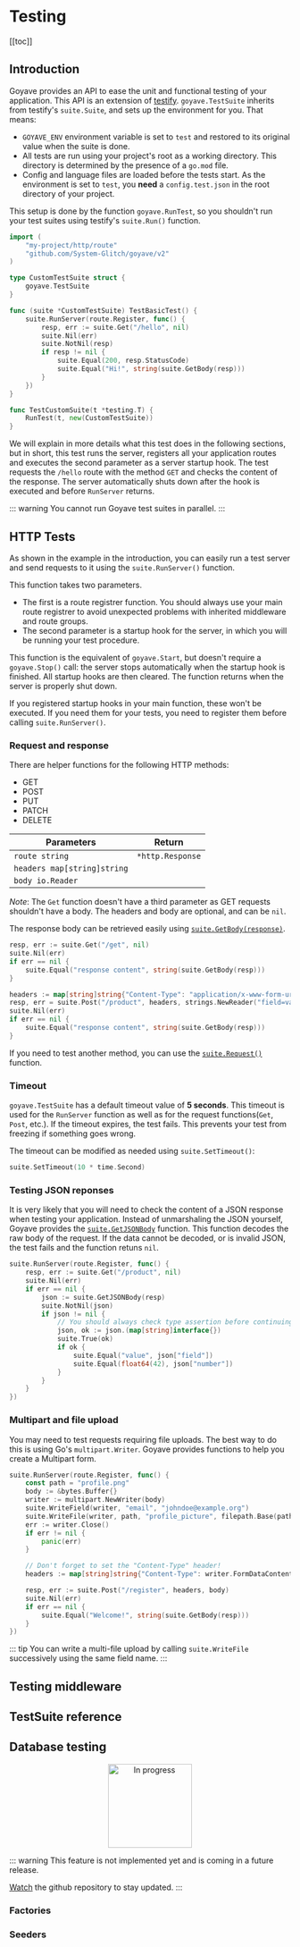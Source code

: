 # Testing <Badge text="Since v2.2.0"/>

[[toc]]

## Introduction

Goyave provides an API to ease the unit and functional testing of your application. This API is an extension of [testify](https://github.com/stretchr/testify). `goyave.TestSuite` inherits from testify's `suite.Suite`, and sets up the environment for you. That means:

- `GOYAVE_ENV` environment variable is set to `test` and restored to its original value when the suite is done.
- All tests are run using your project's root as a working directory. This directory is determined by the presence of a `go.mod` file.
- Config and language files are loaded before the tests start. As the environment is set to `test`, you **need** a `config.test.json` in the root directory of your project.

This setup is done by the function `goyave.RunTest`, so you shouldn't run your test suites using testify's `suite.Run()` function.

``` go
import (
    "my-project/http/route"
    "github.com/System-Glitch/goyave/v2"
)

type CustomTestSuite struct {
	goyave.TestSuite
}

func (suite *CustomTestSuite) TestBasicTest() {
    suite.RunServer(route.Register, func() {
		resp, err := suite.Get("/hello", nil)
		suite.Nil(err)
		suite.NotNil(resp)
		if resp != nil {
			suite.Equal(200, resp.StatusCode)
			suite.Equal("Hi!", string(suite.GetBody(resp)))
		}
	})
}

func TestCustomSuite(t *testing.T) {
	RunTest(t, new(CustomTestSuite))
}
```

We will explain in more details what this test does in the following sections, but in short, this test runs the server, registers all your application routes and executes the second parameter as a server startup hook. The test requests the `/hello` route with the method `GET` and checks the content of the response. The server automatically shuts down after the hook is executed and before `RunServer` returns.

::: warning
You cannot run Goyave test suites in parallel.
:::

## HTTP Tests

As shown in the example in the introduction, you can easily run a test server and send requests to it using the `suite.RunServer()` function. 

This function takes two parameters.
- The first is a route registrer function. You should always use your main route registrer to avoid unexpected problems with inherited middleware and route groups.
- The second parameter is a startup hook for the server, in which you will be running your test procedure.

This function is the equivalent of `goyave.Start`, but doesn't require a `goyave.Stop()` call: the server stops automatically when the startup hook is finished. All startup hooks are then cleared. The function returns when the server is properly shut down.

If you registered startup hooks in your main function, these won't be executed. If you need them for your tests, you need to register them before calling `suite.RunServer()`.

### Request and response

There are helper functions for the following HTTP methods:
- GET
- POST
- PUT
- PATCH
- DELETE

| Parameters                  | Return           |
|-----------------------------|------------------|
| `route string`              | `*http.Response` |
| `headers map[string]string` |                  |
| `body io.Reader`            |                  |

*Note*: The `Get` function doesn't have a third parameter as GET requests shouldn't have a body. The headers and body are optional, and can be `nil`.

The response body can be retrieved easily using [`suite.GetBody(response)`](#suite-getbody).

``` go 
resp, err := suite.Get("/get", nil)
suite.Nil(err)
if err == nil {
    suite.Equal("response content", string(suite.GetBody(resp)))
}
```

``` go
headers := map[string]string{"Content-Type": "application/x-www-form-urlencoded; param=value"}
resp, err = suite.Post("/product", headers, strings.NewReader("field=value"))
suite.Nil(err)
if err == nil {
    suite.Equal("response content", string(suite.GetBody(resp)))
}
```

If you need to test another method, you can use the [`suite.Request()`](#testsuite-request) function.

### Timeout

`goyave.TestSuite` has a default timeout value of **5 seconds**. This timeout is used for the `RunServer` function as well as for the request functions(`Get`, `Post`, etc.). If the timeout expires, the test fails. This prevents your test from freezing if something goes wrong.

The timeout can be modified as needed using `suite.SetTimeout()`:
``` go
suite.SetTimeout(10 * time.Second)
```

### Testing JSON reponses

It is very likely that you will need to check the content of a JSON response when testing your application. Instead of unmarshaling the JSON yourself, Goyave provides the [`suite.GetJSONBody`](#suite-getjsonbody) function. This function decodes the raw body of the request. If the data cannot be decoded, or is invalid JSON, the test fails and the function retuns `nil`.

``` go
suite.RunServer(route.Register, func() {
	resp, err := suite.Get("/product", nil)
	suite.Nil(err)
	if err == nil {
		json := suite.GetJSONBody(resp)
		suite.NotNil(json)
		if json != nil {
			// You should always check type assertion before continuing.
			json, ok := json.(map[string]interface{})
			suite.True(ok)
			if ok {
				suite.Equal("value", json["field"])
				suite.Equal(float64(42), json["number"])
			}
		}
	}
})
```

### Multipart and file upload

You may need to test requests requiring file uploads. The best way to do this is using Go's `multipart.Writer`. Goyave provides functions to help you create a Multipart form.

``` go
suite.RunServer(route.Register, func() {
	const path = "profile.png"
	body := &bytes.Buffer{}
	writer := multipart.NewWriter(body)
	suite.WriteField(writer, "email", "johndoe@example.org")
	suite.WriteFile(writer, path, "profile_picture", filepath.Base(path))
	err := writer.Close()
	if err != nil {
		panic(err)
	}

	// Don't forget to set the "Content-Type" header!
	headers := map[string]string{"Content-Type": writer.FormDataContentType()}

	resp, err := suite.Post("/register", headers, body)
	suite.Nil(err)
	if err == nil {
		suite.Equal("Welcome!", string(suite.GetBody(resp)))
	}
})
```

::: tip
You can write a multi-file upload by calling `suite.WriteFile` successively using the same field name.
:::

## Testing middleware

## TestSuite reference

## Database testing

<p style="text-align: center">
    <img :src="$withBase('/undraw_in_progress_ql66.svg')" height="150" alt="In progress">
</p>

::: warning
This feature is not implemented yet and is coming in a future release.

[Watch](https://github.com/System-Glitch/goyave) the github repository to stay updated.
:::

### Factories

### Seeders
